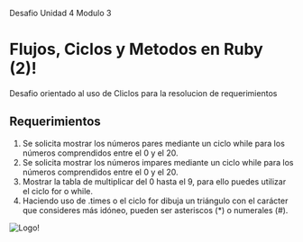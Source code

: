Desafio Unidad 4 Modulo 3

# Flujos, Ciclos y Metodos en Ruby (2)!

Desafio orientado al uso de Cliclos para la resolucion de requerimientos

## Requerimientos

1. Se solicita mostrar los números pares mediante un ciclo while para los números comprendidos entre el 0 y el 20.
2. Se solicita mostrar los números impares mediante un ciclo while para los números comprendidos entre el 0 y el 20.
3. Mostrar la tabla de multiplicar del 0 hasta el 9, para ello puedes utilizar el ciclo for o while.
4. Haciendo uso de .times o el ciclo for dibuja un triángulo con el carácter que consideres más idóneo, pueden ser asteriscos (\*) o numerales (#).

![Logo!](https://raw.githubusercontent.com/JuanGonzalezJara/Desafio_RoR_Unidad4_M3_2/main/assets/ROR_Logo.png)
